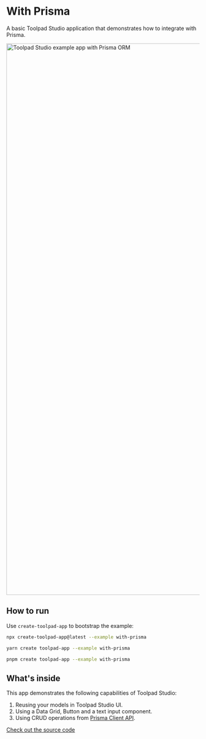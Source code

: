 # With Prisma

<p class="description">A basic Toolpad Studio application that demonstrates how to integrate with Prisma.</p>

<a target="_blank">
  <img src="https://mui.com/static/toolpad/marketing/with-prisma.png" alt="Toolpad Studio example app with Prisma ORM" style="aspect-ratio: 575/317;" width="1439">
</a>

## How to run

Use `create-toolpad-app` to bootstrap the example:

```bash
npx create-toolpad-app@latest --example with-prisma
```

```bash
yarn create toolpad-app --example with-prisma
```

```bash
pnpm create toolpad-app --example with-prisma
```

## What's inside

This app demonstrates the following capabilities of Toolpad Studio:

1. Reusing your models in Toolpad Studio UI.
2. Using a Data Grid, Button and a text input component.
3. Using CRUD operations from [Prisma Client API](https://www.prisma.io/docs/concepts/components/prisma-client/crud).

[Check out the source code](https://github.com/mui/toolpad/tree/master/examples/with-prisma)
